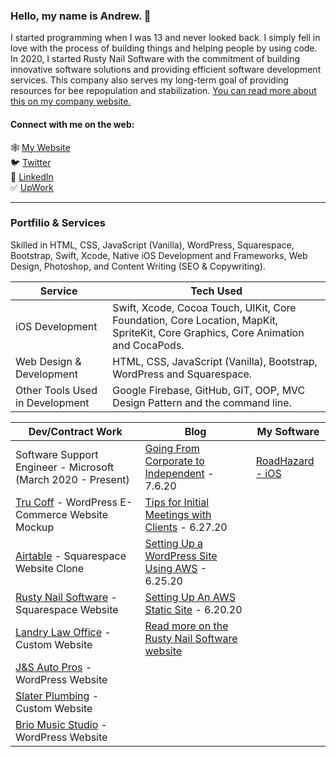 ### Hello, my name is Andrew. 👋

I started programming when I was 13 and never looked back. I simply fell in love with the process of building things and helping people by using code. In 2020, I started Rusty Nail Software with the commitment of building innovative software solutions and providing efficient software development services. This company also serves my long-term goal of providing resources for bee repopulation and stabilization. [You can read more about this on my company website.](https://rustynailsoftware.com/andrew-lundy/#a-bit-more)

#### Connect with me on the web:
🕸 [My Website](https://rustynailsoftware.com)<br>
🐦 [Twitter](https://twitter.com/andrewlundydev/) <br>
💼 [LinkedIn](https://www.linkedin.com/in/andrewlundydev/) <br>
✅ [UpWork](https://www.upwork.com/freelancers/~0199be2378363dff7b)
<hr>


### Portfilio & Services 
Skilled in HTML, CSS, JavaScript (Vanilla), WordPress, Squarespace, Bootstrap, Swift, Xcode, Native iOS Development and Frameworks, Web Design, Photoshop, and Content Writing (SEO & Copywriting). <br>


Service | Tech Used
------------ | -------------
iOS Development | Swift, Xcode, Cocoa Touch, UIKit, Core Foundation, Core Location, MapKit, SpriteKit, Core Graphics, Core Animation and CocaPods.
Web Design & Development | HTML, CSS, JavaScript (Vanilla), Bootstrap, WordPress and Squarespace.
Other Tools Used in Development | Google Firebase, GitHub, GIT, OOP, MVC Design Pattern and the command line.


Dev/Contract Work | Blog | My Software
------------ | ------------- | -------------
Software Support Engineer - Microsoft (March 2020 - Present) | [Going From Corporate to Independent](https://rustynailsoftware.com/dev-blog/going-from-corporate-to-independent) - 7.6.20 | [RoadHazard - iOS](https://rustynailsoftware.com/roadhazard)
[Tru Coff](https://rustynailsoftware.com/wordpress-ecommerce) - WordPress E-Commerce Website Mockup | [Tips for Initial Meetings with Clients](https://rustynailsoftware.com/dev-blog/tips-for-initial-meetings-with-clients) - 6.27.20 |
[Airtable](https://rustynailsoftware.com/work/airtable-clone) - Squarespace Website Clone | [Setting Up a WordPress Site Using AWS](https://rustynailsoftware.com/dev-blog/hn9opdswphvk7rntlkqs2f7v97yo9z) - 6.25.20 | 
[Rusty Nail Software](https://rustynailsoftware.com) - Squarespace Website | [Setting Up An AWS Static Site](https://rustynailsoftware.com/dev-blog/setting-up-an-aws-static-site) - 6.20.20 |
[Landry Law Office](https://rustynailsoftware.com/landry-law-office) - Custom Website | [Read more on the Rusty Nail Software website](https://rustynailsoftware.com/dev-blog) |
[J&S Auto Pros](https://rustynailsoftware.com/js-auto-pros) - WordPress Website | |
[Slater Plumbing](https://rustynailsoftware.com/slater-plumbing) - Custom Website | |
[Brio Music Studio](https://rustynailsoftware.com/brio-music-studio) - WordPress Website | |







<!--
**andrew-lundy/andrew-lundy** is a ✨ _special_ ✨ repository because its `README.md` (this file) appears on your GitHub profile.

Here are some ideas to get you started:

- 🔭 I’m currently working on ...
- 🌱 I’m currently learning ...
- 👯 I’m looking to collaborate on ...
- 🤔 I’m looking for help with ...
- 💬 Ask me about ...
- 📫 How to reach me: ...
- 😄 Pronouns: ...
- ⚡ Fun fact: ...
-->
